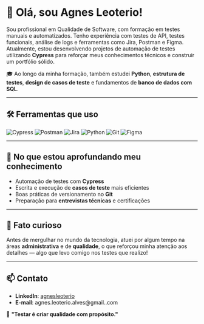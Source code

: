 # 👋 Olá, sou Agnes Leoterio!

Sou profissional em Qualidade de Software, com formação em testes manuais e automatizados. Tenho experiência com testes de API, testes funcionais, análise de logs e ferramentas como Jira, Postman e Figma. Atualmente, estou desenvolvendo projetos de automação de testes utilizando **Cypress** para reforçar meus conhecimentos técnicos e construir um portfólio sólido.

🎓 Ao longo da minha formação, também estudei **Python**, **estrutura de testes**, **design de casos de teste** e fundamentos de **banco de dados com SQL**.

---

## 🛠 Ferramentas que uso

![Cypress](https://img.shields.io/badge/Cypress-17202C?style=for-the-badge&logo=cypress&logoColor=white)
![Postman](https://img.shields.io/badge/Postman-FF6C37?style=for-the-badge&logo=postman&logoColor=white)
![Jira](https://img.shields.io/badge/Jira-0052CC?style=for-the-badge&logo=jira&logoColor=white)
![Python](https://img.shields.io/badge/Python-3776AB?style=for-the-badge&logo=python&logoColor=white)
![Git](https://img.shields.io/badge/Git-F05032?style=for-the-badge&logo=git&logoColor=white)
![Figma](https://img.shields.io/badge/Figma-F24E1E?style=for-the-badge&logo=figma&logoColor=white)

---

## 🚀 No que estou aprofundando meu conhecimento
- Automação de testes com **Cypress**
- Escrita e execução de **casos de teste** mais eficientes
- Boas práticas de versionamento no **Git**
- Preparação para **entrevistas técnicas** e certificações

---

## 🎯 Fato curioso
Antes de mergulhar no mundo da tecnologia, atuei por algum tempo na áreas **administrativa** e de **qualidade**, o que reforçou minha atenção aos detalhes — algo que levo comigo nos testes que realizo!

---


## 📫 Contato
- **LinkedIn**: [agnesleoterio](https://www.linkedin.com/in/agnesleoterio/)  
- **E-mail**: agnes.leoterio.alves@gmail..com  

🚀 **"Testar é criar qualidade com propósito."** 
